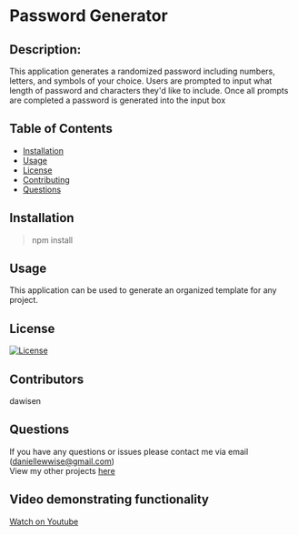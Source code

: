 # Password Generator

## Description:
This application generates a randomized password including numbers, letters, and symbols of your choice. Users are prompted to input what length of password and characters they'd like to include. Once all prompts are completed a password is generated into the input box

## Table of Contents

* [Installation](#Installation)
* [Usage](#Usage)
* [License](#License)
* [Contributing](#Contributing)
* [Questions](#Questions)

## Installation
> npm install
  
## Usage
This application can be used to generate an organized template for any project. 

## License
[![License](https://img.shields.io/badge/License-Apache%202.0-blue.svg)](https://opensource.org/licenses/Apache-2.0)

## Contributors
dawisen
  
## Questions
If you have any questions or issues please contact me via email (daniellewwise@gmail.com)<br>
View my other projects [here](http://github.com/dawisen)

## Video demonstrating functionality
[Watch on Youtube](https://youtu.be/ycgEvutxFp0)

